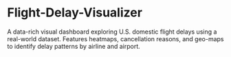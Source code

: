 # Flight-Delay-Visualizer
A data-rich visual dashboard exploring U.S. domestic flight delays using a real-world dataset. Features heatmaps, cancellation reasons, and geo-maps to identify delay patterns by airline and airport.
